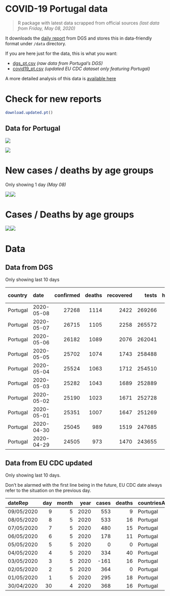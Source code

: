 COVID-19 Portugal data
================

> R package with latest data scrapped from official sources *(last data
> from Friday, May 08, 2020)*

It downloads the [daily
report](https://covid19.min-saude.pt/relatorio-de-situacao/) from DGS
and stores this in data-friendly format under `/data` directory.

If you are here just for the data, this is what you want:

  - [dgs\_pt.csv](raw/master/data/dgs_pt.csv) *(raw data from Portugal’s
    DGS)*
  - [covid19\_pt.csv](raw/master/data/covid19_pt.csv) *(updated EU CDC
    dataset only featuring Portugal)*

A more detailed analysis of this data is [available
here](https://averissimo.github.io/covid19-analysis/portugal.html)

# Check for new reports

``` r
download.updated.pt()
```

## Data for Portugal

![](README_files/figure-gfm/unnamed-chunk-7-1.svg)<!-- -->

![](README_files/figure-gfm/unnamed-chunk-8-1.svg)<!-- -->

# New cases / deaths by age groups

Only showing 1 day *(May
08)*

![](README_files/figure-gfm/unnamed-chunk-10-1.svg)<!-- -->![](README_files/figure-gfm/unnamed-chunk-10-2.svg)<!-- -->

# Cases / Deaths by age groups

![](README_files/figure-gfm/unnamed-chunk-11-1.svg)<!-- -->![](README_files/figure-gfm/unnamed-chunk-11-2.svg)<!-- -->

# Data

## Data from DGS

Only showing last 10
days

| country  | date       | confirmed | deaths | recovered |  tests | hospitalized | in.icu | confirmed\_m\_00-09 | confirmed\_w\_00-09 | confirmed\_m\_10-19 | confirmed\_w\_10-19 | confirmed\_m\_20-29 | confirmed\_w\_20-29 | confirmed\_m\_30-39 | confirmed\_w\_30-39 | confirmed\_m\_40-49 | confirmed\_w\_40-49 | confirmed\_m\_50-59 | confirmed\_w\_50-59 | confirmed\_m\_60-69 | confirmed\_w\_60-69 | confirmed\_m\_70-79 | confirmed\_w\_70-79 | confirmed\_m\_80+ | confirmed\_w\_80+ | death\_m\_00-09 | death\_w\_00-09 | death\_m\_10-19 | death\_w\_10-19 | death\_m\_20-29 | death\_w\_20-29 | death\_m\_30-39 | death\_w\_30-39 | death\_m\_40-49 | death\_w\_40-49 | death\_m\_50-59 | death\_w\_50-59 | death\_m\_60-69 | death\_w\_60-69 | death\_m\_70-79 | death\_w\_70-79 | death\_m\_80+ | death\_w\_80+ |
| :------- | :--------- | --------: | -----: | --------: | -----: | -----------: | -----: | ------------------: | ------------------: | ------------------: | ------------------: | ------------------: | ------------------: | ------------------: | ------------------: | ------------------: | ------------------: | ------------------: | ------------------: | ------------------: | ------------------: | ------------------: | ------------------: | ----------------: | ----------------: | --------------: | --------------: | --------------: | --------------: | --------------: | --------------: | --------------: | --------------: | --------------: | --------------: | --------------: | --------------: | --------------: | --------------: | --------------: | --------------: | ------------: | ------------: |
| Portugal | 2020-05-08 |     27268 |   1114 |      2422 | 269266 |          842 |    127 |                 229 |                 235 |                 381 |                 438 |                1439 |                1831 |                1668 |                2264 |                1807 |                2791 |                1801 |                2804 |                1429 |                1668 |                1090 |                1228 |              1337 |              2828 |               0 |               0 |               0 |               0 |               1 |               0 |               0 |               0 |               5 |               5 |              24 |               9 |              61 |              34 |             133 |              93 |           321 |           428 |
| Portugal | 2020-05-07 |     26715 |   1105 |      2258 | 265572 |          874 |    135 |                 223 |                 231 |                 373 |                 431 |                1397 |                1796 |                1626 |                2191 |                1757 |                2736 |                1769 |                2746 |                1396 |                1638 |                1079 |                1210 |              1327 |              2789 |               0 |               0 |               0 |               0 |               1 |               0 |               0 |               0 |               5 |               5 |              24 |               9 |              61 |              34 |             132 |              91 |           320 |           423 |
| Portugal | 2020-05-06 |     26182 |   1089 |      2076 | 262041 |          838 |    136 |                 216 |                 223 |                 359 |                 423 |                1338 |                1756 |                1583 |                2128 |                1720 |                2668 |                1730 |                2701 |                1372 |                1616 |                1073 |                1202 |              1320 |              2754 |               0 |               0 |               0 |               0 |               1 |               0 |               0 |               0 |               5 |               5 |              24 |               9 |              61 |              34 |             128 |              90 |           315 |           417 |
| Portugal | 2020-05-05 |     25702 |   1074 |      1743 | 258488 |          818 |    134 |                 215 |                 221 |                 351 |                 423 |                1288 |                1706 |                1538 |                2077 |                1668 |                2608 |                1693 |                2650 |                1357 |                1598 |                1068 |                1196 |              1316 |              2729 |               0 |               0 |               0 |               0 |               1 |               0 |               0 |               0 |               5 |               5 |              24 |               9 |              59 |              34 |             127 |              89 |           313 |           408 |
| Portugal | 2020-05-04 |     25524 |   1063 |      1712 | 254510 |          813 |    143 |                 208 |                 217 |                 348 |                 422 |                1271 |                1702 |                1533 |                2067 |                1667 |                2594 |                1690 |                2642 |                1349 |                1581 |                1061 |                1172 |              1302 |              2698 |               0 |               0 |               0 |               0 |               0 |               0 |               0 |               0 |               5 |               5 |              23 |               9 |              59 |              33 |             126 |              89 |           312 |           402 |
| Portugal | 2020-05-03 |     25282 |   1043 |      1689 | 252889 |          856 |    144 |                 199 |                 212 |                 337 |                 418 |                1245 |                1677 |                1497 |                2041 |                1654 |                2569 |                1670 |                2602 |                1342 |                1567 |                1052 |                1155 |              1286 |              2678 |               0 |               0 |               0 |               0 |               0 |               0 |               0 |               0 |               5 |               5 |              23 |               9 |              58 |              33 |             123 |              84 |           307 |           396 |
| Portugal | 2020-05-02 |     25190 |   1023 |      1671 | 252728 |          855 |    150 |                 199 |                 212 |                 337 |                 418 |                1245 |                1675 |                1497 |                2040 |                1654 |                2568 |                1670 |                2599 |                1342 |                1567 |                1052 |                1155 |              1283 |              2677 |               0 |               0 |               0 |               0 |               0 |               0 |               0 |               0 |               5 |               5 |              23 |               9 |              57 |              32 |             119 |              82 |           299 |           392 |
| Portugal | 2020-05-01 |     25351 |   1007 |      1647 | 251269 |          892 |    154 |                 196 |                 210 |                 340 |                 421 |                1250 |                1687 |                1504 |                2040 |                1681 |                2581 |                1673 |                2634 |                1360 |                1580 |                1068 |                1159 |              1296 |              2671 |               0 |               0 |               0 |               0 |               0 |               0 |               0 |               0 |               5 |               5 |              22 |               9 |              56 |              32 |             116 |              81 |           294 |           387 |
| Portugal | 2020-04-30 |     25045 |    989 |      1519 | 247685 |          968 |    172 |                 192 |                 210 |                 334 |                 414 |                1223 |                1669 |                1482 |                2006 |                1649 |                2559 |                1655 |                2598 |                1346 |                1573 |                1064 |                1153 |              1285 |              2633 |               0 |               0 |               0 |               0 |               0 |               0 |               0 |               0 |               5 |               5 |              21 |               8 |              56 |              31 |             114 |              81 |           288 |           380 |
| Portugal | 2020-04-29 |     24505 |    973 |      1470 | 243655 |          980 |    169 |                 192 |                 209 |                 322 |                 407 |                1168 |                1620 |                1445 |                1965 |                1608 |                2511 |                1612 |                2524 |                1335 |                1562 |                1045 |                1144 |              1275 |              2561 |               0 |               0 |               0 |               0 |               0 |               0 |               0 |               0 |               5 |               5 |              21 |               7 |              55 |              31 |             113 |              78 |           283 |           375 |

## Data from EU CDC updated

Only showing last 10 days.

Don’t be alarmed with the first line being in the future, EU CDC date
always refer to the situation on the previous
day.

| dateRep    | day | month | year | cases | deaths | countriesAndTerritories | geoId | countryterritoryCode | popData2018 | continentExp |
| :--------- | --: | ----: | ---: | ----: | -----: | :---------------------- | :---- | :------------------- | ----------: | :----------- |
| 09/05/2020 |   9 |     5 | 2020 |   553 |      9 | Portugal                | PT    | PRT                  |    10281762 | NA           |
| 08/05/2020 |   8 |     5 | 2020 |   533 |     16 | Portugal                | PT    | PRT                  |    10281762 | Europe       |
| 07/05/2020 |   7 |     5 | 2020 |   480 |     15 | Portugal                | PT    | PRT                  |    10281762 | Europe       |
| 06/05/2020 |   6 |     5 | 2020 |   178 |     11 | Portugal                | PT    | PRT                  |    10281762 | Europe       |
| 05/05/2020 |   5 |     5 | 2020 |     0 |      0 | Portugal                | PT    | PRT                  |    10281762 | Europe       |
| 04/05/2020 |   4 |     5 | 2020 |   334 |     40 | Portugal                | PT    | PRT                  |    10281762 | Europe       |
| 03/05/2020 |   3 |     5 | 2020 | \-161 |     16 | Portugal                | PT    | PRT                  |    10281762 | Europe       |
| 02/05/2020 |   2 |     5 | 2020 |   364 |      0 | Portugal                | PT    | PRT                  |    10281762 | Europe       |
| 01/05/2020 |   1 |     5 | 2020 |   295 |     18 | Portugal                | PT    | PRT                  |    10281762 | Europe       |
| 30/04/2020 |  30 |     4 | 2020 |   368 |     16 | Portugal                | PT    | PRT                  |    10281762 | Europe       |
